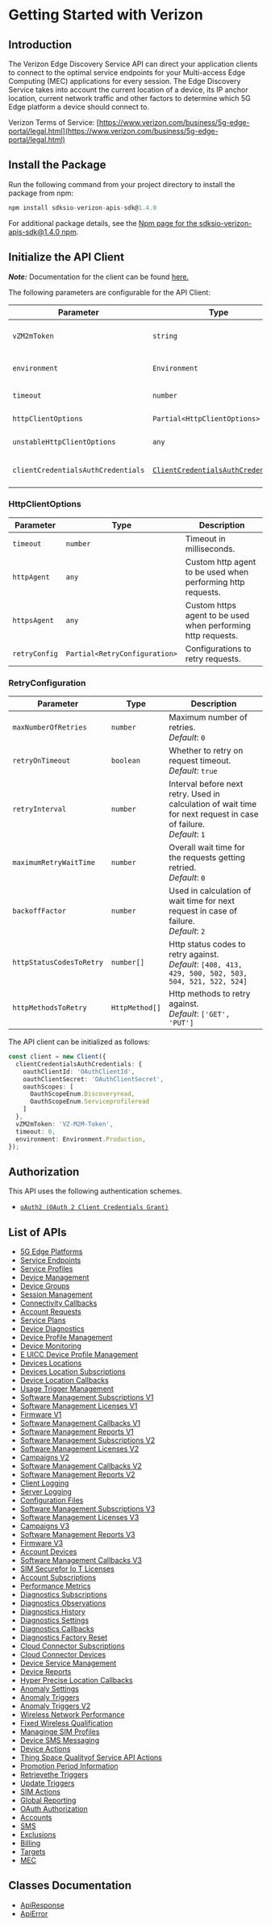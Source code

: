 
# Getting Started with Verizon

## Introduction

The Verizon Edge Discovery Service API can direct your application clients to connect to the optimal service endpoints for your Multi-access Edge Computing (MEC) applications for every session. The Edge Discovery Service takes into account the current location of a device, its IP anchor location, current network traffic and other factors to determine which 5G Edge platform a device should connect to.

Verizon Terms of Service: [https://www.verizon.com/business/5g-edge-portal/legal.html](https://www.verizon.com/business/5g-edge-portal/legal.html)

## Install the Package

Run the following command from your project directory to install the package from npm:

```ts
npm install sdksio-verizon-apis-sdk@1.4.0
```

For additional package details, see the [Npm page for the sdksio-verizon-apis-sdk@1.4.0 npm](https://www.npmjs.com/package/sdksio-verizon-apis-sdk/v/1.4.0).

## Initialize the API Client

**_Note:_** Documentation for the client can be found [here.](https://www.github.com/sdks-io/verizon-apis-js-sdk/tree/1.4.0/doc/client.md)

The following parameters are configurable for the API Client:

| Parameter | Type | Description |
|  --- | --- | --- |
| `vZM2mToken` | `string` | M2M Session Token ([How to generate an M2M session token?](page:getting-started/5g-edge-developer-creds-token#obtaining-a-vz-m2m-session-token-programmatically)) |
| `environment` | `Environment` | The API environment. <br> **Default: `Environment.Production`** |
| `timeout` | `number` | Timeout for API calls.<br>*Default*: `0` |
| `httpClientOptions` | `Partial<HttpClientOptions>` | Stable configurable http client options. |
| `unstableHttpClientOptions` | `any` | Unstable configurable http client options. |
| `clientCredentialsAuthCredentials` | [`ClientCredentialsAuthCredentials`](https://www.github.com/sdks-io/verizon-apis-js-sdk/tree/1.4.0/doc/$a/https://www.github.com/sdks-io/verizon-apis-js-sdk/tree/1.4.0/oauth-2-client-credentials-grant.md) | The credential object for clientCredentialsAuth |

### HttpClientOptions

| Parameter | Type | Description |
|  --- | --- | --- |
| `timeout` | `number` | Timeout in milliseconds. |
| `httpAgent` | `any` | Custom http agent to be used when performing http requests. |
| `httpsAgent` | `any` | Custom https agent to be used when performing http requests. |
| `retryConfig` | `Partial<RetryConfiguration>` | Configurations to retry requests. |

### RetryConfiguration

| Parameter | Type | Description |
|  --- | --- | --- |
| `maxNumberOfRetries` | `number` | Maximum number of retries. <br> *Default*: `0` |
| `retryOnTimeout` | `boolean` | Whether to retry on request timeout. <br> *Default*: `true` |
| `retryInterval` | `number` | Interval before next retry. Used in calculation of wait time for next request in case of failure. <br> *Default*: `1` |
| `maximumRetryWaitTime` | `number` | Overall wait time for the requests getting retried. <br> *Default*: `0` |
| `backoffFactor` | `number` | Used in calculation of wait time for next request in case of failure. <br> *Default*: `2` |
| `httpStatusCodesToRetry` | `number[]` | Http status codes to retry against. <br> *Default*: `[408, 413, 429, 500, 502, 503, 504, 521, 522, 524]` |
| `httpMethodsToRetry` | `HttpMethod[]` | Http methods to retry against. <br> *Default*: `['GET', 'PUT']` |

The API client can be initialized as follows:

```ts
const client = new Client({
  clientCredentialsAuthCredentials: {
    oauthClientId: 'OAuthClientId',
    oauthClientSecret: 'OAuthClientSecret',
    oauthScopes: [
      OauthScopeEnum.Discoveryread,
      OauthScopeEnum.Serviceprofileread
    ]
  },
  vZM2mToken: 'VZ-M2M-Token',
  timeout: 0,
  environment: Environment.Production,
});
```

## Authorization

This API uses the following authentication schemes.

* [`oAuth2 (OAuth 2 Client Credentials Grant)`](https://www.github.com/sdks-io/verizon-apis-js-sdk/tree/1.4.0/doc/$a/https://www.github.com/sdks-io/verizon-apis-js-sdk/tree/1.4.0/oauth-2-client-credentials-grant.md)

## List of APIs

* [5G Edge Platforms](https://www.github.com/sdks-io/verizon-apis-js-sdk/tree/1.4.0/doc/controllers/5g-edge-platforms.md)
* [Service Endpoints](https://www.github.com/sdks-io/verizon-apis-js-sdk/tree/1.4.0/doc/controllers/service-endpoints.md)
* [Service Profiles](https://www.github.com/sdks-io/verizon-apis-js-sdk/tree/1.4.0/doc/controllers/service-profiles.md)
* [Device Management](https://www.github.com/sdks-io/verizon-apis-js-sdk/tree/1.4.0/doc/controllers/device-management.md)
* [Device Groups](https://www.github.com/sdks-io/verizon-apis-js-sdk/tree/1.4.0/doc/controllers/device-groups.md)
* [Session Management](https://www.github.com/sdks-io/verizon-apis-js-sdk/tree/1.4.0/doc/controllers/session-management.md)
* [Connectivity Callbacks](https://www.github.com/sdks-io/verizon-apis-js-sdk/tree/1.4.0/doc/controllers/connectivity-callbacks.md)
* [Account Requests](https://www.github.com/sdks-io/verizon-apis-js-sdk/tree/1.4.0/doc/controllers/account-requests.md)
* [Service Plans](https://www.github.com/sdks-io/verizon-apis-js-sdk/tree/1.4.0/doc/controllers/service-plans.md)
* [Device Diagnostics](https://www.github.com/sdks-io/verizon-apis-js-sdk/tree/1.4.0/doc/controllers/device-diagnostics.md)
* [Device Profile Management](https://www.github.com/sdks-io/verizon-apis-js-sdk/tree/1.4.0/doc/controllers/device-profile-management.md)
* [Device Monitoring](https://www.github.com/sdks-io/verizon-apis-js-sdk/tree/1.4.0/doc/controllers/device-monitoring.md)
* [E UICC Device Profile Management](https://www.github.com/sdks-io/verizon-apis-js-sdk/tree/1.4.0/doc/controllers/e-uicc-device-profile-management.md)
* [Devices Locations](https://www.github.com/sdks-io/verizon-apis-js-sdk/tree/1.4.0/doc/controllers/devices-locations.md)
* [Devices Location Subscriptions](https://www.github.com/sdks-io/verizon-apis-js-sdk/tree/1.4.0/doc/controllers/devices-location-subscriptions.md)
* [Device Location Callbacks](https://www.github.com/sdks-io/verizon-apis-js-sdk/tree/1.4.0/doc/controllers/device-location-callbacks.md)
* [Usage Trigger Management](https://www.github.com/sdks-io/verizon-apis-js-sdk/tree/1.4.0/doc/controllers/usage-trigger-management.md)
* [Software Management Subscriptions V1](https://www.github.com/sdks-io/verizon-apis-js-sdk/tree/1.4.0/doc/controllers/software-management-subscriptions-v1.md)
* [Software Management Licenses V1](https://www.github.com/sdks-io/verizon-apis-js-sdk/tree/1.4.0/doc/controllers/software-management-licenses-v1.md)
* [Firmware V1](https://www.github.com/sdks-io/verizon-apis-js-sdk/tree/1.4.0/doc/controllers/firmware-v1.md)
* [Software Management Callbacks V1](https://www.github.com/sdks-io/verizon-apis-js-sdk/tree/1.4.0/doc/controllers/software-management-callbacks-v1.md)
* [Software Management Reports V1](https://www.github.com/sdks-io/verizon-apis-js-sdk/tree/1.4.0/doc/controllers/software-management-reports-v1.md)
* [Software Management Subscriptions V2](https://www.github.com/sdks-io/verizon-apis-js-sdk/tree/1.4.0/doc/controllers/software-management-subscriptions-v2.md)
* [Software Management Licenses V2](https://www.github.com/sdks-io/verizon-apis-js-sdk/tree/1.4.0/doc/controllers/software-management-licenses-v2.md)
* [Campaigns V2](https://www.github.com/sdks-io/verizon-apis-js-sdk/tree/1.4.0/doc/controllers/campaigns-v2.md)
* [Software Management Callbacks V2](https://www.github.com/sdks-io/verizon-apis-js-sdk/tree/1.4.0/doc/controllers/software-management-callbacks-v2.md)
* [Software Management Reports V2](https://www.github.com/sdks-io/verizon-apis-js-sdk/tree/1.4.0/doc/controllers/software-management-reports-v2.md)
* [Client Logging](https://www.github.com/sdks-io/verizon-apis-js-sdk/tree/1.4.0/doc/controllers/client-logging.md)
* [Server Logging](https://www.github.com/sdks-io/verizon-apis-js-sdk/tree/1.4.0/doc/controllers/server-logging.md)
* [Configuration Files](https://www.github.com/sdks-io/verizon-apis-js-sdk/tree/1.4.0/doc/controllers/configuration-files.md)
* [Software Management Subscriptions V3](https://www.github.com/sdks-io/verizon-apis-js-sdk/tree/1.4.0/doc/controllers/software-management-subscriptions-v3.md)
* [Software Management Licenses V3](https://www.github.com/sdks-io/verizon-apis-js-sdk/tree/1.4.0/doc/controllers/software-management-licenses-v3.md)
* [Campaigns V3](https://www.github.com/sdks-io/verizon-apis-js-sdk/tree/1.4.0/doc/controllers/campaigns-v3.md)
* [Software Management Reports V3](https://www.github.com/sdks-io/verizon-apis-js-sdk/tree/1.4.0/doc/controllers/software-management-reports-v3.md)
* [Firmware V3](https://www.github.com/sdks-io/verizon-apis-js-sdk/tree/1.4.0/doc/controllers/firmware-v3.md)
* [Account Devices](https://www.github.com/sdks-io/verizon-apis-js-sdk/tree/1.4.0/doc/controllers/account-devices.md)
* [Software Management Callbacks V3](https://www.github.com/sdks-io/verizon-apis-js-sdk/tree/1.4.0/doc/controllers/software-management-callbacks-v3.md)
* [SIM Securefor Io T Licenses](https://www.github.com/sdks-io/verizon-apis-js-sdk/tree/1.4.0/doc/controllers/sim-securefor-io-t-licenses.md)
* [Account Subscriptions](https://www.github.com/sdks-io/verizon-apis-js-sdk/tree/1.4.0/doc/controllers/account-subscriptions.md)
* [Performance Metrics](https://www.github.com/sdks-io/verizon-apis-js-sdk/tree/1.4.0/doc/controllers/performance-metrics.md)
* [Diagnostics Subscriptions](https://www.github.com/sdks-io/verizon-apis-js-sdk/tree/1.4.0/doc/controllers/diagnostics-subscriptions.md)
* [Diagnostics Observations](https://www.github.com/sdks-io/verizon-apis-js-sdk/tree/1.4.0/doc/controllers/diagnostics-observations.md)
* [Diagnostics History](https://www.github.com/sdks-io/verizon-apis-js-sdk/tree/1.4.0/doc/controllers/diagnostics-history.md)
* [Diagnostics Settings](https://www.github.com/sdks-io/verizon-apis-js-sdk/tree/1.4.0/doc/controllers/diagnostics-settings.md)
* [Diagnostics Callbacks](https://www.github.com/sdks-io/verizon-apis-js-sdk/tree/1.4.0/doc/controllers/diagnostics-callbacks.md)
* [Diagnostics Factory Reset](https://www.github.com/sdks-io/verizon-apis-js-sdk/tree/1.4.0/doc/controllers/diagnostics-factory-reset.md)
* [Cloud Connector Subscriptions](https://www.github.com/sdks-io/verizon-apis-js-sdk/tree/1.4.0/doc/controllers/cloud-connector-subscriptions.md)
* [Cloud Connector Devices](https://www.github.com/sdks-io/verizon-apis-js-sdk/tree/1.4.0/doc/controllers/cloud-connector-devices.md)
* [Device Service Management](https://www.github.com/sdks-io/verizon-apis-js-sdk/tree/1.4.0/doc/controllers/device-service-management.md)
* [Device Reports](https://www.github.com/sdks-io/verizon-apis-js-sdk/tree/1.4.0/doc/controllers/device-reports.md)
* [Hyper Precise Location Callbacks](https://www.github.com/sdks-io/verizon-apis-js-sdk/tree/1.4.0/doc/controllers/hyper-precise-location-callbacks.md)
* [Anomaly Settings](https://www.github.com/sdks-io/verizon-apis-js-sdk/tree/1.4.0/doc/controllers/anomaly-settings.md)
* [Anomaly Triggers](https://www.github.com/sdks-io/verizon-apis-js-sdk/tree/1.4.0/doc/controllers/anomaly-triggers.md)
* [Anomaly Triggers V2](https://www.github.com/sdks-io/verizon-apis-js-sdk/tree/1.4.0/doc/controllers/anomaly-triggers-v2.md)
* [Wireless Network Performance](https://www.github.com/sdks-io/verizon-apis-js-sdk/tree/1.4.0/doc/controllers/wireless-network-performance.md)
* [Fixed Wireless Qualification](https://www.github.com/sdks-io/verizon-apis-js-sdk/tree/1.4.0/doc/controllers/fixed-wireless-qualification.md)
* [Managinge SIM Profiles](https://www.github.com/sdks-io/verizon-apis-js-sdk/tree/1.4.0/doc/controllers/managinge-sim-profiles.md)
* [Device SMS Messaging](https://www.github.com/sdks-io/verizon-apis-js-sdk/tree/1.4.0/doc/controllers/device-sms-messaging.md)
* [Device Actions](https://www.github.com/sdks-io/verizon-apis-js-sdk/tree/1.4.0/doc/controllers/device-actions.md)
* [Thing Space Qualityof Service API Actions](https://www.github.com/sdks-io/verizon-apis-js-sdk/tree/1.4.0/doc/controllers/thing-space-qualityof-service-api-actions.md)
* [Promotion Period Information](https://www.github.com/sdks-io/verizon-apis-js-sdk/tree/1.4.0/doc/controllers/promotion-period-information.md)
* [Retrievethe Triggers](https://www.github.com/sdks-io/verizon-apis-js-sdk/tree/1.4.0/doc/controllers/retrievethe-triggers.md)
* [Update Triggers](https://www.github.com/sdks-io/verizon-apis-js-sdk/tree/1.4.0/doc/controllers/update-triggers.md)
* [SIM Actions](https://www.github.com/sdks-io/verizon-apis-js-sdk/tree/1.4.0/doc/controllers/sim-actions.md)
* [Global Reporting](https://www.github.com/sdks-io/verizon-apis-js-sdk/tree/1.4.0/doc/controllers/global-reporting.md)
* [OAuth Authorization](https://www.github.com/sdks-io/verizon-apis-js-sdk/tree/1.4.0/doc/controllers/oauth-authorization.md)
* [Accounts](https://www.github.com/sdks-io/verizon-apis-js-sdk/tree/1.4.0/doc/controllers/accounts.md)
* [SMS](https://www.github.com/sdks-io/verizon-apis-js-sdk/tree/1.4.0/doc/controllers/sms.md)
* [Exclusions](https://www.github.com/sdks-io/verizon-apis-js-sdk/tree/1.4.0/doc/controllers/exclusions.md)
* [Billing](https://www.github.com/sdks-io/verizon-apis-js-sdk/tree/1.4.0/doc/controllers/billing.md)
* [Targets](https://www.github.com/sdks-io/verizon-apis-js-sdk/tree/1.4.0/doc/controllers/targets.md)
* [MEC](https://www.github.com/sdks-io/verizon-apis-js-sdk/tree/1.4.0/doc/controllers/mec.md)

## Classes Documentation

* [ApiResponse](https://www.github.com/sdks-io/verizon-apis-js-sdk/tree/1.4.0/doc/api-response.md)
* [ApiError](https://www.github.com/sdks-io/verizon-apis-js-sdk/tree/1.4.0/doc/api-error.md)

